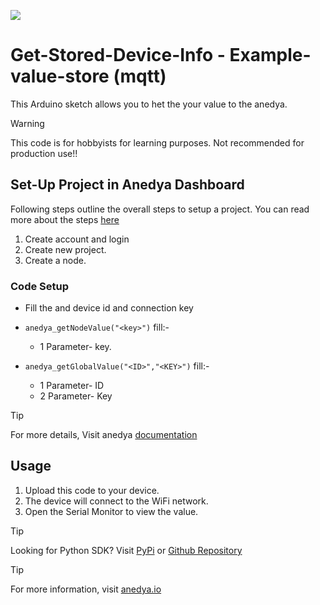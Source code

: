[<img src="https://img.shields.io/badge/Anedya-Documentation-blue?style=for-the-badge">](https://docs.anedya.io?utm_source=github&utm_medium=link&utm_campaign=github-examples&utm_content=esp32)

# Get-Stored-Device-Info - Example-value-store (mqtt)


This Arduino sketch allows you to het the your value to the anedya.

> [!WARNING]
> This code is for hobbyists for learning purposes. Not recommended for production use!!

## Set-Up Project in Anedya Dashboard

Following steps outline the overall steps to setup a project. You can read more about the steps [here](https://docs.anedya.io/getting-started/quickstart/#create-a-new-project)

1. Create account and login
2. Create new project.
4. Create a node.

### Code Setup

- Fill the and device id and connection key
- `anedya_getNodeValue("<key>")`
fill:-
  - 1 Parameter- key.

- `anedya_getGlobalValue("<ID>","<KEY>")`
fill:-
  - 1 Parameter- ID
  - 2 Parameter- Key

 > [!TIP]
 > For more details, Visit anedya [documentation](https://docs.anedya.io?utm_source=github&utm_medium=link&utm_campaign=github-examples&utm_content=esp32)


## Usage

1. Upload this code to your device.
2. The device will connect to the WiFi network.
3. Open the Serial Monitor to view the value.


> [!TIP]
> Looking for Python SDK? Visit [PyPi](https://pypi.org/project/anedya-dev-sdk/) or [Github Repository](https://github.com/anedyaio/anedya-dev-sdk-pyhton)

>[!TIP]
> For more information, visit [anedya.io](https://anedya.io/?utm_source=github&utm_medium=link&utm_campaign=github-examples&utm_content=esp32)